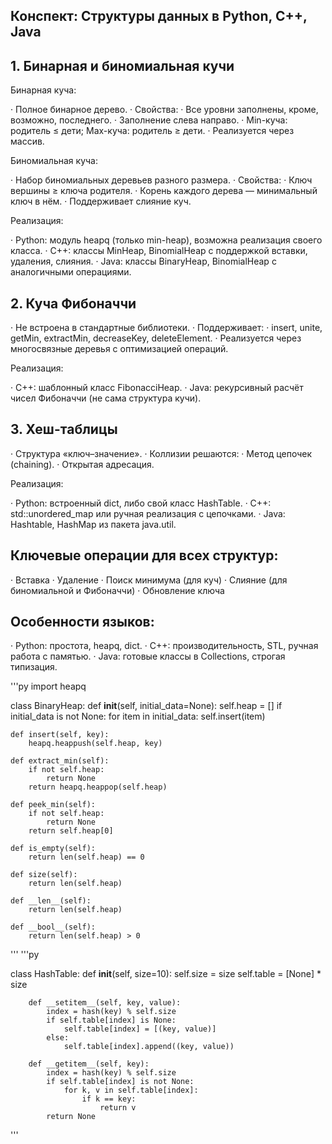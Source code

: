 ## Конспект: Структуры данных в Python, C++, Java

## 1. Бинарная и биномиальная кучи

Бинарная куча:

· Полное бинарное дерево.
· Свойства:
  · Все уровни заполнены, кроме, возможно, последнего.
  · Заполнение слева направо.
  · Min-куча: родитель ≤ дети; Max-куча: родитель ≥ дети.
· Реализуется через массив.

Биномиальная куча:

· Набор биномиальных деревьев разного размера.
· Свойства:
  · Ключ вершины ≥ ключа родителя.
  · Корень каждого дерева — минимальный ключ в нём.
· Поддерживает слияние куч.

Реализация:

· Python: модуль heapq (только min-heap), возможна реализация своего класса.
· C++: классы MinHeap, BinomialHeap с поддержкой вставки, удаления, слияния.
· Java: классы BinaryHeap, BinomialHeap с аналогичными операциями.
 

## 2. Куча Фибоначчи

· Не встроена в стандартные библиотеки.
· Поддерживает:
  · insert, unite, getMin, extractMin, decreaseKey, deleteElement.
· Реализуется через многосвязные деревья с оптимизацией операций.

Реализация:

· C++: шаблонный класс FibonacciHeap.
· Java: рекурсивный расчёт чисел Фибоначчи (не сама структура кучи).

 

## 3. Хеш-таблицы

· Структура «ключ–значение».
· Коллизии решаются:
  · Метод цепочек (chaining).
  · Открытая адресация.

Реализация:

· Python: встроенный dict, либо свой класс HashTable.
· C++: std::unordered_map или ручная реализация с цепочками.
· Java: Hashtable, HashMap из пакета java.util.

 

## Ключевые операции для всех структур:

· Вставка
· Удаление
· Поиск минимума (для куч)
· Слияние (для биномиальной и Фибоначчи)
· Обновление ключа

 

## Особенности языков:

· Python: простота, heapq, dict.
· C++: производительность, STL, ручная работа с памятью.
· Java: готовые классы в Collections, строгая типизация.

'''py
import heapq

class BinaryHeap:
    def __init__(self, initial_data=None):
        self.heap = []
        if initial_data is not None:
            for item in initial_data:
                self.insert(item)
    
    def insert(self, key):
        heapq.heappush(self.heap, key)
    
    def extract_min(self):
        if not self.heap:
            return None
        return heapq.heappop(self.heap)
    
    def peek_min(self):
        if not self.heap:
            return None
        return self.heap[0]
    
    def is_empty(self):
        return len(self.heap) == 0
    
    def size(self):
        return len(self.heap)
    
    def __len__(self):
        return len(self.heap)
    
    def __bool__(self):
        return len(self.heap) > 0
'''
'''py

class HashTable:
        def __init__(self, size=10):
            self.size = size
            self.table = [None] * size

        def __setitem__(self, key, value):
            index = hash(key) % self.size
            if self.table[index] is None:
                self.table[index] = [(key, value)]
            else:
                self.table[index].append((key, value))

        def __getitem__(self, key):
            index = hash(key) % self.size
            if self.table[index] is not None:
                for k, v in self.table[index]:
                    if k == key:
                        return v
            return None
  '''
